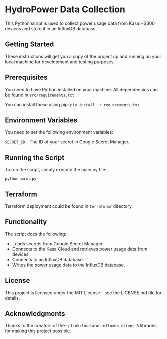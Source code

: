 # HydroPower Data Collection
This Python script is used to collect power usage data from Kasa HS300 devices and store it in an InfluxDB database.

## Getting Started
These instructions will get you a copy of the project up and running on your local machine for development and testing purposes.

## Prerequisites
You need to have Python installed on your machine. All dependencies can be found in `src/requirements.txt`

You can install these using pip: `pip install -r requirements.txt`


## Environment Variables
You need to set the following environment variables:

`SECRET_ID` - The ID of your secret in Google Secret Manager.

## Running the Script
To run the script, simply execute the main.py file:

`python main.py`

## Terraform
Terraform deployment could be found in `terraform/` directory.

## Functionality
The script does the following:

- Loads secrets from Google Secret Manager.
- Connects to the Kasa Cloud and retrieves power usage data from devices.
- Connects to an InfluxDB database.
- Writes the power usage data to the InfluxDB database.

## License
This project is licensed under the MIT License - see the LICENSE.md file for details.

## Acknowledgments
Thanks to the creators of the `tplinkcloud` and `influxdb_client_3` libraries for making this project possible.